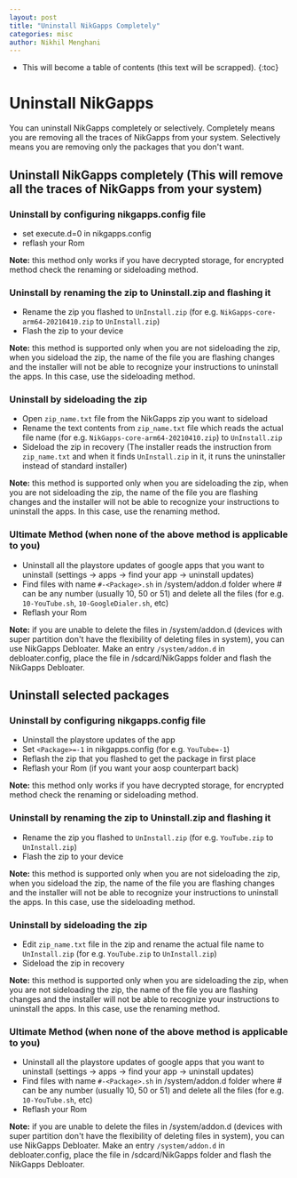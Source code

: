 ```yaml
---
layout: post
title: "Uninstall NikGapps Completely"
categories: misc
author: Nikhil Menghani
---
```


* This will become a table of contents (this text will be scrapped).
{:toc}

# Uninstall NikGapps

You can uninstall NikGapps completely or selectively. Completely means you are removing all the traces of NikGapps from your system. Selectively means you are removing only the packages that you don't want.

## Uninstall NikGapps completely (This will remove all the traces of NikGapps from your system)

### Uninstall by configuring nikgapps.config file
- set execute.d=0 in nikgapps.config
- reflash your Rom

**Note:** this method only works if you have decrypted storage, for encrypted method check the renaming or sideloading method.

### Uninstall by renaming the zip to Uninstall.zip and flashing it
- Rename the zip you flashed to `UnInstall.zip` (for e.g. `NikGapps-core-arm64-20210410.zip` to `UnInstall.zip`)
- Flash the zip to your device

**Note:** this method is supported only when you are not sideloading the zip, when you sideload the zip, the name of the file you are flashing changes and the installer will not be able to recognize your instructions to uninstall the apps. In this case, use the sideloading method.

### Uninstall by sideloading the zip
- Open `zip_name.txt` file from the NikGapps zip you want to sideload
- Rename the text contents from `zip_name.txt` file which reads the actual file name (for e.g. `NikGapps-core-arm64-20210410.zip`) to `UnInstall.zip`
- Sideload the zip in recovery (The installer reads the instruction from `zip_name.txt` and when it finds `UnInstall.zip` in it, it runs the uninstaller instead of standard installer)

**Note:** this method is supported only when you are sideloading the zip, when you are not sideloading the zip, the name of the file you are flashing changes and the installer will not be able to recognize your instructions to uninstall the apps. In this case, use the renaming method.

### Ultimate Method (when none of the above method is applicable to you)  

- Uninstall all the playstore updates of google apps that you want to uninstall (settings -> apps -> find your app -> uninstall updates)
- Find files with name `#-<Package>.sh`  in /system/addon.d folder where # can be any number (usually 10, 50 or 51) and delete all the files (for e.g. `10-YouTube.sh`, `10-GoogleDialer.sh`, etc)
- Reflash your Rom

**Note:** if you are unable to delete the files in /system/addon.d (devices with super partition don't have the flexibility of deleting files in system), you can use NikGapps Debloater. 
Make an entry `/system/addon.d` in debloater.config, place the file in /sdcard/NikGapps folder and flash the NikGapps Debloater.

## Uninstall selected packages

### Uninstall by configuring nikgapps.config file
- Uninstall the playstore updates of the app
- Set `<Package>=-1` in nikgapps.config (for e.g. `YouTube=-1`)
- Reflash the zip that you flashed to get the package in first place
- Reflash your Rom (if you want your aosp counterpart back)

**Note:** this method only works if you have decrypted storage, for encrypted method check the renaming or sideloading method.

### Uninstall by renaming the zip to Uninstall.zip and flashing it
- Rename the zip you flashed to `UnInstall.zip` (for e.g. `YouTube.zip` to `UnInstall.zip`)
- Flash the zip to your device

**Note:** this method is supported only when you are not sideloading the zip, when you sideload the zip, the name of the file you are flashing changes and the installer will not be able to recognize your instructions to uninstall the apps. In this case, use the sideloading method.

### Uninstall by sideloading the zip
- Edit `zip_name.txt` file in the zip and rename the actual file name to `UnInstall.zip` (for e.g. `YouTube.zip` to `UnInstall.zip`)
- Sideload the zip in recovery

**Note:** this method is supported only when you are sideloading the zip, when you are not sideloading the zip, the name of the file you are flashing changes and the installer will not be able to recognize your instructions to uninstall the apps. In this case, use the renaming method.

### Ultimate Method (when none of the above method is applicable to you)  

- Uninstall all the playstore updates of google apps that you want to uninstall (settings -> apps -> find your app -> uninstall updates)
- Find files with name `#-<Package>.sh`  in /system/addon.d folder where # can be any number (usually 10, 50 or 51) and delete all the files (for e.g. `10-YouTube.sh`, etc)
- Reflash your Rom

**Note:** if you are unable to delete the files in /system/addon.d (devices with super partition don't have the flexibility of deleting files in system), you can use NikGapps Debloater. 
Make an entry `/system/addon.d` in debloater.config, place the file in /sdcard/NikGapps folder and flash the NikGapps Debloater.
